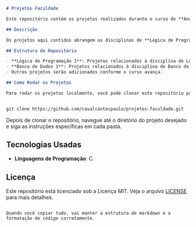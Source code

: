 ```markdown
# Projetos Faculdade

Este repositório contém os projetos realizados durante o curso de **Análise e Desenvolvimento de Sistemas** no IFSP. O objetivo é organizar os estudos e registrar as soluções para os desafios e exercícios práticos ao longo do curso.

## Descrição

Os projetos aqui contidos abrangem as disciplinas de **Lógica de Programação**, **Banco de Dados**, e outras disciplinas de tecnologias e desenvolvimento de software. Este repositório será atualizado à medida que novos projetos forem sendo realizados durante o curso.

## Estrutura do Repositório

- **Lógica de Programação 1**: Projetos relacionados à disciplina de Lógica de Programação.
- **Banco de Dados 1**: Projetos relacionados à disciplina de Banco de Dados 1.
- Outros projetos serão adicionados conforme o curso avança.

## Como Rodar os Projetos

Para rodar os projetos localmente, você pode clonar este repositório para a sua máquina utilizando o comando:


git clone https://github.com/cavalcantecpaulo/projetos-faculdade.git
```

Depois de clonar o repositório, navegue até o diretório do projeto desejado e siga as instruções específicas em cada pasta.

## Tecnologias Usadas

- **Linguagens de Programação**: C.

## Licença

Este repositório está licenciado sob a Licença MIT. Veja o arquivo [LICENSE](LICENSE) para mais detalhes.
```

Quando você copiar tudo, vai manter a estrutura de markdown e a formatação de código corretamente.
